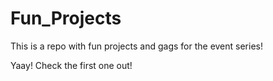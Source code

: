 # Fun_Projects
This is a repo with fun projects and gags for the event series!

Yaay! Check the first one out!